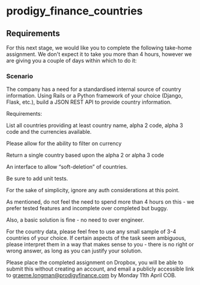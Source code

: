 # prodigy_finance_countries

## Requirements

For this next stage, we would like you to complete the following take-home assignment. We don't expect it to take you more than 4 hours, however we are giving you a couple of days within which to do it:

### Scenario

The company has a need for a standardised internal source of country information. Using Rails or a Python framework of your choice (Django, Flask, etc.), build a JSON REST API to provide country information.

Requirements:

List all countries providing at least country name, alpha 2 code, alpha 3 code and the currencies available. 

Please allow for the ability to filter on currency

Return a single country based upon the alpha 2 or alpha 3 code

An interface to allow “soft-deletion” of countries.

Be sure to add unit tests. 

For the sake of simplicity, ignore any auth considerations at this point. 

As mentioned, do not feel the need to spend more than 4 hours on this - we prefer tested features and incomplete over completed but buggy. 

Also, a basic solution is fine - no need to over engineer.

For the country data, please feel free to use any small sample of 3-4 countries of your choice. If certain aspects of the task seem ambiguous, please interpret them in a way that makes sense to you - there is no right or wrong answer, as long as you can justify your solution.


Please place the completed assignment on Dropbox, you will be able to submit this without creating an account, and email a publicly accessible link to graeme.longman@prodigyfinance.com by Monday 11th April COB.
